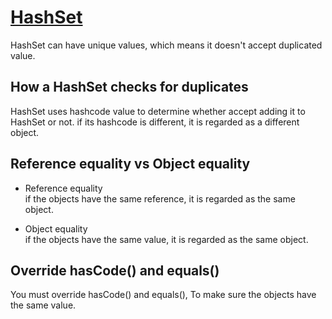 # [HashSet](https://docs.oracle.com/javase/8/docs/api/java/util/HashSet.html)
HashSet can have unique values, which means it doesn't accept duplicated value. 

## How a HashSet checks for duplicates
HashSet uses hashcode value to determine whether accept adding it to HashSet or not. 
if its hashcode is different, it is regarded as a different object.
 
## Reference equality vs Object equality

- Reference equality  
    if the objects have the same reference, it is regarded as the same object.
    
- Object equality  
    if the objects have the same value, it is regarded as the same object.
 
## Override hasCode() and equals()
You must override hasCode() and equals(), To make sure the objects have the same value.  
